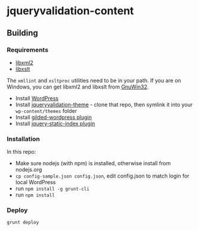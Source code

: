 jqueryvalidation-content
========================

## Building

### Requirements

* <a href="http://www.xmlsoft.org/">libxml2</a>
* <a href="http://xmlsoft.org/XSLT/">libxslt</a>

The `xmllint` and `xsltproc` utilities need to be in your path. If you are on Windows, you can get libxml2 and libxslt from <a href="http://sourceforge.net/projects/gnuwin32/files/">GnuWin32</a>.

* Install [WordPress](http://wordpress.org/download/)
* Install [jqueryvalidation-theme](https://github.com/jzaefferer/validation-theme) - clone that repo, then symlink it into your `wp-content/themes` folder
* Install [gilded-wordpress plugin](https://raw.githubusercontent.com/scottgonzalez/gilded-wordpress/v1.0.0/gilded-wordpress.php)
* Install [jquery-static-index plugin](https://raw.githubusercontent.com/jquery/jquery-wp-content/v4.0.1/plugins/jquery-static-index.php)

### Installation

In this repo:
* Make sure nodejs (with npm) is installed, otherwise install from nodejs.org
* `cp config-sample.json config.json`, edit config.json to match login for local WordPress
* run `npm install -g grunt-cli`
* run `npm install`

### Deploy

`grunt deploy`
